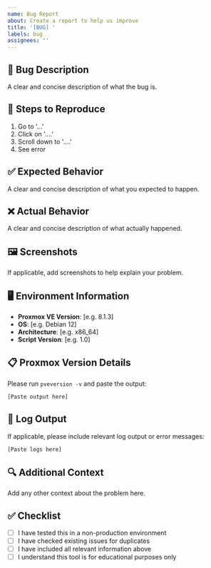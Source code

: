 ```yaml
---
name: Bug Report
about: Create a report to help us improve
title: '[BUG] '
labels: bug
assignees: ''
---
```


## 🐛 Bug Description

A clear and concise description of what the bug is.

## 🔄 Steps to Reproduce

1. Go to '...'
2. Click on '....'
3. Scroll down to '....'
4. See error

## ✅ Expected Behavior

A clear and concise description of what you expected to happen.

## ❌ Actual Behavior

A clear and concise description of what actually happened.

## 🖼️ Screenshots

If applicable, add screenshots to help explain your problem.

## 🖥️ Environment Information

- __Proxmox VE Version__: [e.g. 8.1.3]
- __OS__: [e.g. Debian 12]
- __Architecture__: [e.g. x86_64]
- __Script Version__: [e.g. 1.0]

## 📋 Proxmox Version Details

Please run `pveversion -v` and paste the output:

```txt
[Paste output here]
```

## 📄 Log Output

If applicable, please include relevant log output or error messages:

```txt
[Paste logs here]
```

## 🔍 Additional Context

Add any other context about the problem here.

## ✅ Checklist

- [ ] I have tested this in a non-production environment
- [ ] I have checked existing issues for duplicates
- [ ] I have included all relevant information above
- [ ] I understand this tool is for educational purposes only
